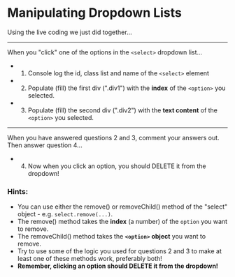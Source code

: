 # Manipulating Dropdown Lists

Using the live coding we just did together... 

---

When you "click" one of the options in the `<select>` dropdown list...

* 1. Console log the id, class list and name of the `<select>` element
* 2. Populate (fill) the first div (".div1") with the **index** of the `<option>` you selected.
* 3. Populate (fill) the second div (".div2") with the **text content** of the `<option>` you selected.

---

When you have answered questions 2 and 3, comment your answers out. Then answer question 4...

* 4. Now when you click an option, you should DELETE it from the dropdown!

### Hints:
- You can use either the remove() or removeChild() method of the "select" object - e.g. `select.remove(...)`.
- The remove() method takes the **index** (a number) of the `option` you want to remove.
- The removeChild() method takes the **`<option>` object** you want to remove.
- Try to use some of the logic you used for questions 2 and 3 to make at least one of these methods work, preferably both!
- **Remember, clicking an option should DELETE it from the dropdown!**